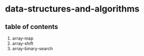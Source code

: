 # data-structures-and-algorithms
## table of contents
1. array-map
1. array-shift
1. array-binary-search